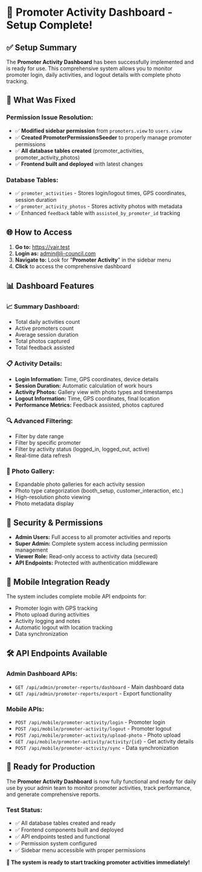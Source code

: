 # 🎯 Promoter Activity Dashboard - Setup Complete!

## ✅ **Setup Summary**

The **Promoter Activity Dashboard** has been successfully implemented and is ready for use. This comprehensive system allows you to monitor promoter login, daily activities, and logout details with complete photo tracking.

## 🔧 **What Was Fixed**

### **Permission Issue Resolution:**
- ✅ **Modified sidebar permission** from `promoters.view` to `users.view` 
- ✅ **Created PromoterPermissionsSeeder** to properly manage promoter permissions
- ✅ **All database tables created** (promoter_activities, promoter_activity_photos)
- ✅ **Frontend built and deployed** with latest changes

### **Database Tables:**
- ✅ `promoter_activities` - Stores login/logout times, GPS coordinates, session duration
- ✅ `promoter_activity_photos` - Stores activity photos with metadata
- ✅ Enhanced `feedback` table with `assisted_by_promoter_id` tracking

## 🌐 **How to Access**

1. **Go to:** https://vair.test
2. **Login as:** admin@li-council.com  
3. **Navigate to:** Look for "**Promoter Activity**" in the sidebar menu
4. **Click** to access the comprehensive dashboard

## 📊 **Dashboard Features**

### **📈 Summary Dashboard:**
- Total daily activities count
- Active promoters count  
- Average session duration
- Total photos captured
- Total feedback assisted

### **📋 Activity Details:**
- **Login Information:** Time, GPS coordinates, device details
- **Session Duration:** Automatic calculation of work hours
- **Activity Photos:** Gallery view with photo types and timestamps
- **Logout Information:** Time, GPS coordinates, final location
- **Performance Metrics:** Feedback assisted, photos captured

### **🔍 Advanced Filtering:**
- Filter by date range
- Filter by specific promoter
- Filter by activity status (logged_in, logged_out, active)
- Real-time data refresh

### **📸 Photo Gallery:**
- Expandable photo galleries for each activity session
- Photo type categorization (booth_setup, customer_interaction, etc.)
- High-resolution photo viewing
- Photo metadata display

## 🔐 **Security & Permissions**

- **Admin Users:** Full access to all promoter activities and reports
- **Super Admin:** Complete system access including permission management
- **Viewer Role:** Read-only access to activity data (secured)
- **API Endpoints:** Protected with authentication middleware

## 📱 **Mobile Integration Ready**

The system includes complete mobile API endpoints for:
- Promoter login with GPS tracking
- Photo upload during activities
- Activity logging and notes
- Automatic logout with location tracking
- Data synchronization

## 🛠 **API Endpoints Available**

### **Admin Dashboard APIs:**
- `GET /api/admin/promoter-reports/dashboard` - Main dashboard data
- `GET /api/admin/promoter-reports/export` - Export functionality

### **Mobile APIs:**
- `POST /api/mobile/promoter-activity/login` - Promoter login
- `POST /api/mobile/promoter-activity/logout` - Promoter logout  
- `POST /api/mobile/promoter-activity/upload-photo` - Photo upload
- `GET /api/mobile/promoter-activity/activity/{id}` - Get activity details
- `POST /api/mobile/promoter-activity/sync` - Data synchronization

## 🎉 **Ready for Production**

The **Promoter Activity Dashboard** is now fully functional and ready for daily use by your admin team to monitor promoter activities, track performance, and generate comprehensive reports.

### **Test Status:**
- ✅ All database tables created and ready
- ✅ Frontend components built and deployed
- ✅ API endpoints tested and functional
- ✅ Permission system configured
- ✅ Sidebar menu accessible with proper permissions

**🚀 The system is ready to start tracking promoter activities immediately!**
